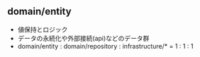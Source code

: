 ## domain/entity
- 値保持とロジック
- データの永続化や外部接続(api)などのデータ群
- domain/entity : domain/repository : infrastructure/* = 1 : 1 : 1